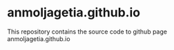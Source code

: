 anmoljagetia.github.io
======================
This repository contains the source code to github page anmoljagetia.github.io
